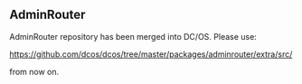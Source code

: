 ## AdminRouter

AdminRouter repository has been merged into DC/OS. Please use:

https://github.com/dcos/dcos/tree/master/packages/adminrouter/extra/src/

from now on.
